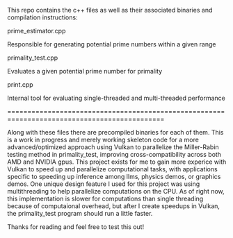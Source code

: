 This repo contains the c++ files as well as their associated binaries and compilation instructions:

prime_estimator.cpp

  Responsible for generating potential prime numbers within a given range
  
primality_test.cpp

  Evaluates a given potential prime number for primality
  
print.cpp

  Internal tool for evaluating single-threaded and multi-threaded performance

=============================================================================================

Along with these files there are precompiled binaries for each of them. 
This is a work in progress and merely working skeleton code for a more 
advanced/optimized approach using Vulkan to parallelize the Miller-Rabin 
testing method in primality_test, improving cross-compatibility across both 
AMD and NVIDIA gpus. This project exists for me to gain more experice with
Vulkan to speed up and parallelize computational tasks, with applications
specific to speeding up inference among llms, physics demos, or graphics 
demos. One unique design feature I used for this project was using multithreading 
to help parallelize computations on the CPU. As of right now, this implementation
is slower for computations than single threading because of computaional overhead,
but after I create speedups in Vulkan, the primality_test program should run
a little faster.

Thanks for reading and feel free to test this out!
